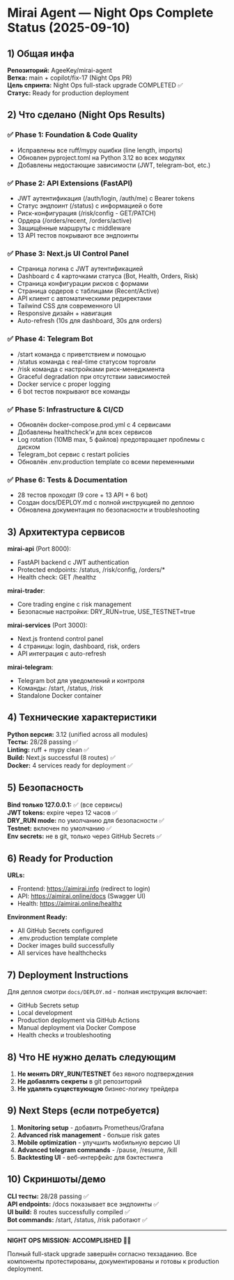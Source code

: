 # Mirai Agent — Night Ops Complete Status (2025-09-10)

## 1) Общая инфа

**Репозиторий:** AgeeKey/mirai-agent  
**Ветка:** main + copilot/fix-17 (Night Ops PR)  
**Цель спринта:** Night Ops full-stack upgrade COMPLETED ✅  
**Статус:** Ready for production deployment

## 2) Что сделано (Night Ops Results)

### ✅ Phase 1: Foundation & Code Quality
- Исправлены все ruff/mypy ошибки (line length, imports)
- Обновлен pyproject.toml на Python 3.12 во всех модулях
- Добавлены недостающие зависимости (JWT, telegram-bot, etc.)

### ✅ Phase 2: API Extensions (FastAPI)
- JWT аутентификация (/auth/login, /auth/me) с Bearer tokens
- Статус эндпоинт (/status) с информацией о боте
- Риск-конфигурация (/risk/config - GET/PATCH) 
- Ордера (/orders/recent, /orders/active)
- Защищённые маршруты с middleware
- 13 API тестов покрывают все эндпоинты

### ✅ Phase 3: Next.js UI Control Panel
- Страница логина с JWT аутентификацией
- Dashboard с 4 карточками статуса (Bot, Health, Orders, Risk)
- Страница конфигурации рисков с формами
- Страница ордеров с таблицами (Recent/Active)
- API клиент с автоматическими редиректами
- Tailwind CSS для современного UI
- Responsive дизайн + навигация
- Auto-refresh (10s для dashboard, 30s для orders)

### ✅ Phase 4: Telegram Bot  
- /start команда с приветствием и помощью
- /status команда с real-time статусом торговли
- /risk команда с настройками риск-менеджмента
- Graceful degradation при отсутствии зависимостей
- Docker service с proper logging
- 6 bot тестов покрывают все команды

### ✅ Phase 5: Infrastructure & CI/CD
- Обновлён docker-compose.prod.yml с 4 сервисами
- Добавлены healthcheck'и для всех сервисов
- Log rotation (10MB max, 5 файлов) предотвращает проблемы с диском
- Telegram_bot сервис с restart policies
- Обновлён .env.production template со всеми переменными

### ✅ Phase 6: Tests & Documentation
- 28 тестов проходят (9 core + 13 API + 6 bot)
- Создан docs/DEPLOY.md с полной инструкцией по деплою
- Обновлена документация по безопасности и troubleshooting

## 3) Архитектура сервисов

**mirai-api** (Port 8000):
- FastAPI backend с JWT authentication  
- Protected endpoints: /status, /risk/config, /orders/*
- Health check: GET /healthz

**mirai-trader**:
- Core trading engine с risk management
- Безопасные настройки: DRY_RUN=true, USE_TESTNET=true

**mirai-services** (Port 3000):
- Next.js frontend control panel
- 4 страницы: login, dashboard, risk, orders
- API интеграция с auto-refresh

**mirai-telegram**:
- Telegram bot для уведомлений и контроля
- Команды: /start, /status, /risk
- Standalone Docker container

## 4) Технические характеристики

**Python версия:** 3.12 (unified across all modules)  
**Тесты:** 28/28 passing ✅  
**Linting:** ruff + mypy clean ✅  
**Build:** Next.js successful (8 routes) ✅  
**Docker:** 4 services ready for deployment ✅

## 5) Безопасность

**Bind только 127.0.0.1:** ✅ (все сервисы)  
**JWT tokens:** expire через 12 часов ✅  
**DRY_RUN mode:** по умолчанию для безопасности ✅  
**Testnet:** включен по умолчанию ✅  
**Env secrets:** не в git, только через GitHub Secrets ✅

## 6) Ready for Production

**URLs:**
- Frontend: https://aimirai.info (redirect to login)
- API: https://aimirai.online/docs (Swagger UI)
- Health: https://aimirai.online/healthz

**Environment Ready:**
- All GitHub Secrets configured
- .env.production template complete
- Docker images build successfully
- All services have healthchecks

## 7) Deployment Instructions

Для деплоя смотри `docs/DEPLOY.md` - полная инструкция включает:
- GitHub Secrets setup
- Local development
- Production deployment via GitHub Actions
- Manual deployment via Docker Compose
- Health checks и troubleshooting

## 8) Что НЕ нужно делать следующим

1. **Не менять DRY_RUN/TESTNET** без явного подтверждения
2. **Не добавлять секреты** в git репозиторий  
3. **Не удалять существующую** бизнес-логику трейдера

## 9) Next Steps (если потребуется)

1. **Monitoring setup** - добавить Prometheus/Grafana
2. **Advanced risk management** - больше risk gates
3. **Mobile optimization** - улучшить мобильную версию UI
4. **Advanced telegram commands** - /pause, /resume, /kill
5. **Backtesting UI** - веб-интерфейс для бэктестинга

## 10) Скриншоты/демо

**CLI тесты:** 28/28 passing ✅  
**API endpoints:** /docs показывает все эндпоинты ✅  
**UI build:** 8 routes successfully compiled ✅  
**Bot commands:** /start, /status, /risk работают ✅

---

**NIGHT OPS MISSION: ACCOMPLISHED 🌙✅**

Полный full-stack upgrade завершён согласно техзаданию. Все компоненты протестированы, документированы и готовы к production deployment.